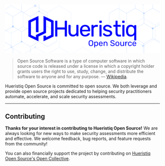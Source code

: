 <div align="center">
	<img src="https://raw.githubusercontent.com/hueristiq/.github/main/assets/hueristiq-open-source-banner.png" alt="Hueristiq's Open Source"/>
</div>

> Open Source Software is a type of computer software in which source code is released under a license in which a copyright holder grants users the right to use, study, change, and distribute the software to anyone and for any purpose. — [Wikipedia](https://en.wikipedia.org/wiki/Open-source_software).

Hueristiq Open Source is committed to open source. We both leverage and provide open source projects dedicated to helping security practitioners automate, accelerate, and scale security assessments.

---

## Contributing

**Thanks for your interest in contributing to Hueristiq Open Source!** We are always looking for new ways to make security assessments more efficient and effective. We welcome feedback, bug reports, and feature requests from the community!

You can also financially support the project by contributing on [Hueristiq Open Source's Open Collective](https://opencollective.com/hueristiq-open-source).